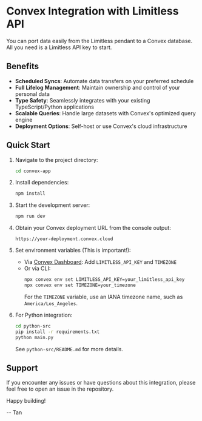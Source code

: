 # Convex Integration with Limitless API

You can port data easily from the Limitless pendant to a Convex database. All you need is a Limitless API key to start.

## Benefits

- **Scheduled Syncs**: Automate data transfers on your preferred schedule
- **Full Lifelog Management**: Maintain ownership and control of your personal data
- **Type Safety**: Seamlessly integrates with your existing TypeScript/Python applications
- **Scalable Queries**: Handle large datasets with Convex's optimized query engine
- **Deployment Options**: Self-host or use Convex's cloud infrastructure

## Quick Start

1. Navigate to the project directory:
   ```bash
   cd convex-app
   ```

2. Install dependencies:
   ```bash
   npm install
   ```

3. Start the development server:
   ```bash
   npm run dev
   ```

4. Obtain your Convex deployment URL from the console output:
   ```
   https://your-deployment.convex.cloud
   ```

5. Set environment variables (This is important!):
   - Via [Convex Dashboard](https://dashboard.convex.dev/): Add `LIMITLESS_API_KEY` and `TIMEZONE`
   - Or via CLI:
     ```bash
     npx convex env set LIMITLESS_API_KEY=your_limitless_api_key
     npx convex env set TIMEZONE=your_timezone
     ```
     For the `TIMEZONE` variable, use an IANA timezone name, such as `America/Los_Angeles`.

6. For Python integration:
   ```bash
   cd python-src
   pip install -r requirements.txt
   python main.py
   ```
   See `python-src/README.md` for more details.


## Support

If you encounter any issues or have questions about this integration, please feel free to open an issue in the repository.

Happy building!

-- Tan